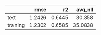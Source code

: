 |          |   rmse |     r2 |   avg_nll |
|:---------|-------:|-------:|----------:|
| test     | 1.2426 | 0.6445 |   30.358  |
| training | 1.2302 | 0.6585 |   35.0838 |